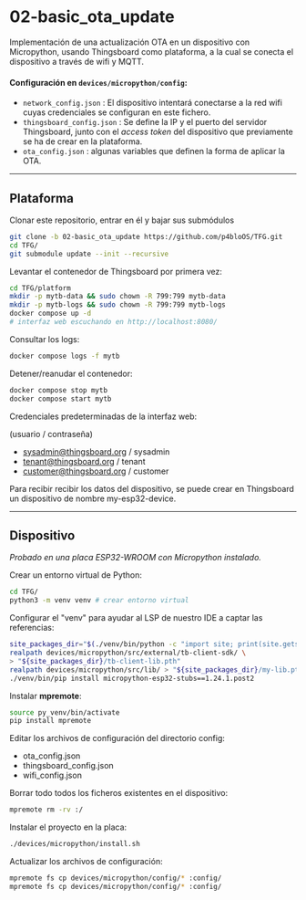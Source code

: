# 02-basic_ota_update

Implementación de una actualización OTA en un dispositivo con Micropython, usando Thingsboard como plataforma, a la cual se conecta el dispositivo a través de wifi y MQTT.

#### Configuración en `devices/micropython/config`:
- `network_config.json` : El dispositivo intentará conectarse a la red wifi cuyas credenciales se configuran en este fichero.
- `thingsboard_config.json` : Se define la IP y el puerto del servidor Thingsboard, junto con el *access token* del dispositivo que previamente se ha de crear en la plataforma.
- `ota_config.json` : algunas variables que definen la forma de aplicar la OTA.


---

## Plataforma

Clonar este repositorio, entrar en él y bajar sus submódulos
```bash
git clone -b 02-basic_ota_update https://github.com/p4bloOS/TFG.git
cd TFG/
git submodule update --init --recursive
```

Levantar el contenedor de Thingsboard por primera vez:
```bash
cd TFG/platform
mkdir -p mytb-data && sudo chown -R 799:799 mytb-data
mkdir -p mytb-logs && sudo chown -R 799:799 mytb-logs
docker compose up -d
# interfaz web escuchando en http://localhost:8080/
```

Consultar los logs:
```bash
docker compose logs -f mytb
```

Detener/reanudar el contenedor:
```bash
docker compose stop mytb
docker compose start mytb
```

Credenciales predeterminadas de la interfaz web:

(usuario / contraseña)
- sysadmin@thingsboard.org / sysadmin
- tenant@thingsboard.org / tenant
- customer@thingsboard.org / customer

Para recibir recibir los datos del dispositivo, se puede crear en Thingsboard un dispositivo de nombre my-esp32-device.

---

## Dispositivo

*Probado en una placa ESP32-WROOM con Micropython instalado.*

Crear un entorno virtual de Python:
```bash
cd TFG/
python3 -m venv venv # crear entorno virtual
```

Configurar el "venv" para ayudar al LSP de nuestro IDE a captar las referencias:
```bash
site_packages_dir="$(./venv/bin/python -c "import site; print(site.getsitepackages()[0])")"
realpath devices/micropython/src/external/tb-client-sdk/ \
> "${site_packages_dir}/tb-client-lib.pth"
realpath devices/micropython/src/lib/ > "${site_packages_dir}/my-lib.pth"
./venv/bin/pip install micropython-esp32-stubs==1.24.1.post2
```

Instalar **mpremote**:
```bash
source py_venv/bin/activate
pip install mpremote
```

Editar los archivos de configuración del directorio config:
- ota_config.json
- thingsboard_config.json
- wifi_config.json

Borrar todo todos los ficheros existentes en el dispositivo:
```bash
mpremote rm -rv :/
```

Instalar el proyecto en la placa:
```bash
./devices/micropython/install.sh
```

Actualizar los archivos de configuración:
```bash
mpremote fs cp devices/micropython/config/* :config/
mpremote fs cp devices/micropython/config/* :config/
```
